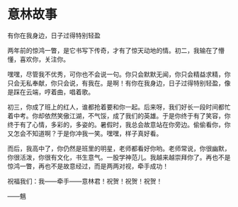 # 意林故事

有你在我身边，日子过得特别轻盈 

两年前的惊鸿一瞥，是它书写下传奇，才有了惊天动地的情。初二，我输在了懵懂，喜欢你，关注你。 

嘿嘿，尽管我不优秀，可你也不会说一句。你只会默默无闻，你只会精益求精，你只会无私奉献，你只会说，有我在。是啊！有你在我身边，日子过得特别轻盈，像是踩在云端，哼着曲，唱着歌。 

初三，你成了班上的红人，谁都抢着要和你一起。后来呀，我们好长一段时间都忙着中考。你却依然笑傲江湖，不气馁，成了我们的英雄。于是你终于有了笑容，你终于有了心情，多彩的，多姿的。暑假时，我总会故意站在你旁边。偷偷看你，你又怎会不知道啊？于是你冲我一笑。嘿嘿，样子真好看。 

而后，我高中了，你仍然是班里的明星，老师都看好你哟。老师常说，你很幽默，你很活泼，你很有文化，书生意气。一股学神范儿。我越来越崇拜你了。再也不是惊鸿一瞥，再也不是故意经过，而是两两对视，牵手成功！ 

祝福我们：我——牵手——意林君！祝贺！祝贺！祝贺！ 

——魑